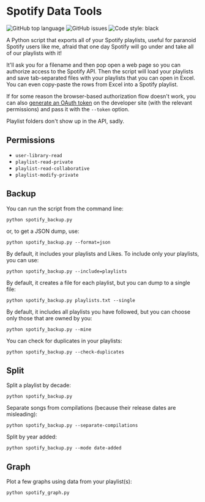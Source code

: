 # Spotify Data Tools

![GitHub top language](https://img.shields.io/github/languages/top/skarfie123/SpotifyDataTools)
![GitHub issues](https://img.shields.io/github/issues/skarfie123/SpotifyDataTools)
![Code style: black](https://img.shields.io/badge/code%20style-black-000000.svg)

A Python script that exports all of your Spotify playlists, useful for paranoid Spotify users like me, afraid that one day Spotify will go under and take all of our playlists with it!

It'll ask you for a filename and then pop open a web page so you can authorize access to the Spotify API. Then the script will load your playlists and save tab-separated files with your playlists that you can open in Excel. You can even copy-paste the rows from Excel into a Spotify playlist.

If for some reason the browser-based authorization flow doesn't work, you can also [generate an OAuth token](https://developer.spotify.com/web-api/console/get-playlists/) on the developer site (with the relevant permissions) and pass it with the `--token` option.

Playlist folders don't show up in the API, sadly.

## Permissions

- `user-library-read`
- `playlist-read-private`
- `playlist-read-collaborative`
- `playlist-modify-private`

## Backup

You can run the script from the command line:

`python spotify_backup.py`

or, to get a JSON dump, use:

`python spotify_backup.py --format=json`

By default, it includes your playlists and Likes. To include only your playlists, you can use:

`python spotify_backup.py --include=playlists`

By default, it creates a file for each playlist, but you can dump to a single file:

`python spotify_backup.py playlists.txt --single`

By default, it includes all playlists you have followed, but you can choose only those that are owned by you:

`python spotify_backup.py --mine`

You can check for duplicates in your playlists:

`python spotify_backup.py --check-duplicates`

## Split

Split a playlist by decade:

`python spotify_backup.py`

Separate songs from compilations (because their release dates are misleading):

`python spotify_backup.py --separate-compilations`

Split by year added:

`python spotify_backup.py --mode date-added`

## Graph

Plot a few graphs using data from your playlist(s):

`python spotify_graph.py`
